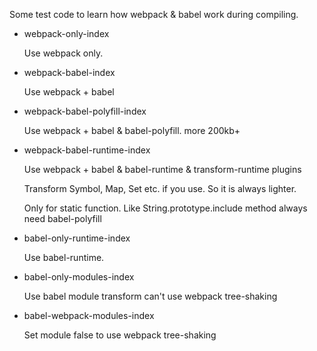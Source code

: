 Some test code to learn how webpack & babel work during compiling.
- webpack-only-index

  Use webpack only.

- webpack-babel-index

  Use webpack + babel

- webpack-babel-polyfill-index
  
  Use webpack + babel & babel-polyfill. more 200kb+

- webpack-babel-runtime-index

  Use webpack + babel & babel-runtime & transform-runtime plugins

  Transform Symbol, Map, Set etc. if you use. So it is always lighter.

  Only for static function. Like String.prototype.include method always need babel-polyfill

- babel-only-runtime-index

  Use babel-runtime.

- babel-only-modules-index

  Use babel module transform can't use webpack tree-shaking

- babel-webpack-modules-index

  Set module false to use webpack tree-shaking

